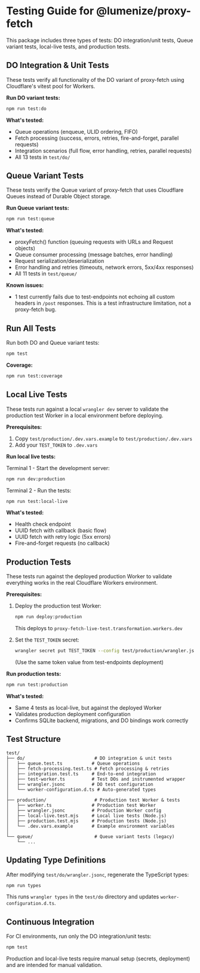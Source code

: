 # Testing Guide for @lumenize/proxy-fetch

This package includes three types of tests: DO integration/unit tests, Queue variant tests, local-live tests, and production tests.

## DO Integration & Unit Tests

These tests verify all functionality of the DO variant of proxy-fetch using Cloudflare's vitest pool for Workers.

**Run DO variant tests:**
```bash
npm run test:do
```

**What's tested:**
- Queue operations (enqueue, ULID ordering, FIFO)
- Fetch processing (success, errors, retries, fire-and-forget, parallel requests)
- Integration scenarios (full flow, error handling, retries, parallel requests)
- All 13 tests in `test/do/`

## Queue Variant Tests

These tests verify the Queue variant of proxy-fetch that uses Cloudflare Queues instead of Durable Object storage.

**Run Queue variant tests:**
```bash
npm run test:queue
```

**What's tested:**
- proxyFetch() function (queuing requests with URLs and Request objects)
- Queue consumer processing (message batches, error handling)
- Request serialization/deserialization
- Error handling and retries (timeouts, network errors, 5xx/4xx responses)
- All 11 tests in `test/queue/`

**Known issues:**
- 1 test currently fails due to test-endpoints not echoing all custom headers in `/post` responses. This is a test infrastructure limitation, not a proxy-fetch bug.

## Run All Tests

Run both DO and Queue variant tests:
```bash
npm test
```

**Coverage:**
```bash
npm run test:coverage
```

## Local Live Tests

These tests run against a local `wrangler dev` server to validate the production test Worker in a local environment before deploying.

**Prerequisites:**
1. Copy `test/production/.dev.vars.example` to `test/production/.dev.vars`
2. Add your `TEST_TOKEN` to `.dev.vars`

**Run local live tests:**

Terminal 1 - Start the development server:
```bash
npm run dev:production
```

Terminal 2 - Run the tests:
```bash
npm run test:local-live
```

**What's tested:**
- Health check endpoint
- UUID fetch with callback (basic flow)
- UUID fetch with retry logic (5xx errors)
- Fire-and-forget requests (no callback)

## Production Tests

These tests run against the deployed production Worker to validate everything works in the real Cloudflare Workers environment.

**Prerequisites:**
1. Deploy the production test Worker:
   ```bash
   npm run deploy:production
   ```
   This deploys to `proxy-fetch-live-test.transformation.workers.dev`

2. Set the `TEST_TOKEN` secret:
   ```bash
   wrangler secret put TEST_TOKEN --config test/production/wrangler.jsonc
   ```
   (Use the same token value from test-endpoints deployment)

**Run production tests:**
```bash
npm run test:production
```

**What's tested:**
- Same 4 tests as local-live, but against the deployed Worker
- Validates production deployment configuration
- Confirms SQLite backend, migrations, and DO bindings work correctly

## Test Structure

```
test/
├── do/                          # DO integration & unit tests
│   ├── queue.test.ts           # Queue operations
│   ├── fetch-processing.test.ts # Fetch processing & retries
│   ├── integration.test.ts     # End-to-end integration
│   ├── test-worker.ts          # Test DOs and instrumented wrapper
│   ├── wrangler.jsonc          # DO test configuration
│   └── worker-configuration.d.ts # Auto-generated types
│
├── production/                  # Production test Worker & tests
│   ├── worker.ts               # Production test Worker
│   ├── wrangler.jsonc          # Production Worker config
│   ├── local-live.test.mjs     # Local live tests (Node.js)
│   ├── production.test.mjs     # Production tests (Node.js)
│   └── .dev.vars.example       # Example environment variables
│
└── queue/                       # Queue variant tests (legacy)
    └── ...
```

## Updating Type Definitions

After modifying `test/do/wrangler.jsonc`, regenerate the TypeScript types:

```bash
npm run types
```

This runs `wrangler types` in the `test/do` directory and updates `worker-configuration.d.ts`.

## Continuous Integration

For CI environments, run only the DO integration/unit tests:

```bash
npm test
```

Production and local-live tests require manual setup (secrets, deployment) and are intended for manual validation.

